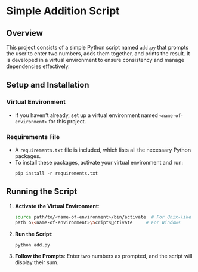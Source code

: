 # Simple Addition Script

## Overview

This project consists of a simple Python script named `add.py` that prompts the user to enter two numbers, adds them together, and prints the result. It is developed in a virtual environment to ensure consistency and manage dependencies effectively.

## Setup and Installation

### Virtual Environment

- If you haven't already, set up a virtual environment named `<name-of-environment>` for this project.

### Requirements File

- A `requirements.txt` file is included, which lists all the necessary Python packages.
- To install these packages, activate your virtual environment and run:
  ```
  pip install -r requirements.txt
  ```

## Running the Script

1. **Activate the Virtual Environment**:

   ```bash
   source path/to/<name-of-environment>/bin/activate  # For Unix-like systems
   path	o\<name-of-environment>\Scriptsctivate     # For Windows
   ```

2. **Run the Script**:

   ```bash
   python add.py
   ```

3. **Follow the Prompts**: Enter two numbers as prompted, and the script will display their sum.
